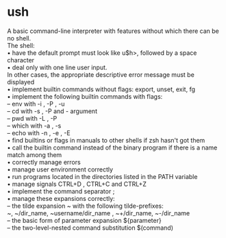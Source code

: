 # ush
A basic command-line interpreter with features without which there can be no shell.\
The shell:\
  • have the default prompt must look like u$h>, followed by a space character\
  • deal only with one line user input.\
    In other cases, the appropriate descriptive error message must be displayed\
  • implement builtin commands without flags: export, unset, exit, fg\
  • implement the following builtin commands with flags:\
    – env with -i , -P , -u\
    – cd with -s , -P and - argument\
    – pwd with -L , -P\
    – which with -a , -s\
    – echo with -n , -e , -E\
  • find builtins or flags in manuals to other shells if zsh hasn't got them\
  • call the builtin command instead of the binary program if there is a name match among them\
  • correctly manage errors\
  • manage user environment correctly\
  • run programs located in the directories listed in the PATH variable\
  • manage signals CTRL+D , CTRL+C and CTRL+Z\
  • implement the command separator ;\
  • manage these expansions correctly:\
    – the tilde expansion ~ with the following tilde-prefixes:\
      ~, ~/dir_name, ~username/dir_name , ~+/dir_name, ~-/dir_name\
    – the basic form of parameter expansion ${parameter}\
    – the two-level-nested command substitution $(command)
